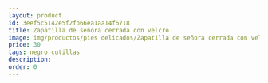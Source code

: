 ```yaml
---
layout: product
id: 3eef5c5142e5f2fb66ea1aa14f6718
title: Zapatilla de señora cerrada con velcro
image: img/productos/pies delicados/Zapatilla de señora cerrada con velcro=30=negro cutillas.webp
price: 30
tags: negro cutillas
description: 
order: 0
---
```


